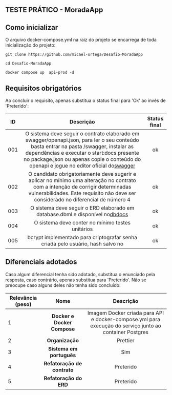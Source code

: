 ## TESTE PRÁTICO - MoradaApp

## Como inicializar

O arquivo docker-compose.yml na raiz do projeto se encarrega de toda inicialização do projeto:

```
git clone https://github.com/micael-ortega/Desafio-MoradaApp
```

```
cd Desafio-MoradaApp
```

```
docker compose up  api-prod -d
```

## Requisitos obrigatórios

Ao concluir o requisito, apenas substitua o status final para 'Ok' ao invés de 'Preterido':

| ID  |                                                                                                                                                  Descrição                                                                                                                                                  | Status final |
| --- | :-----------------------------------------------------------------------------------------------------------------------------------------------------------------------------------------------------------------------------------------------------------------------------------------------------------: | :----------: |
| 001 | O sistema deve seguir o contrato elaborado em swagger/openapi.json, para ler o seu conteúdo basta entrar na pasta /swagger, instalar as dependências e executar o start:docs presente no package.json ou apenas copie o conteúdo do openapi e jogue no editor oficial do[swagger](https://editor.swagger.io/) |      ok      |
| 002 |                                          O candidato obrigatoriamente deve sugerir e aplicar no mínimo uma alteração no contrato com a intenção de corrigir determinadas vulnerabilidades. Este requisito não deve ser considerado no diferencial de número 4                                          |      ok      |
| 003 |                                                                                     O sistema deve seguir o ERD elaborado em database.dbml e disponível no[dbdocs](https://dbdocs.io/N%C3%ADcolas%20Cleiton/MoradaAppTest)                                                                                     |      ok      |
| 004 |                                                                                                                              O sistema deve conter no mínimo testes unitários                                                                                                                              |      ok      |
| 005 |                                                                                                                bcrypt implementado para criptografar senha criada pelo usuário, hash salvo no                                                                                                                |      ok      |

## Diferenciais adotados

Caso algum diferencial tenha sido adotado, substitua o enunciado pela resposta, caso contrário, apenas substitua para 'Preterido'. Não se preocupe caso alguns deles não tenha sido concluído:

| Relevância (peso) |                Nome                |                                                Descrição                                                |
| ------------------ | :---------------------------------: | :--------------------------------------------------------------------------------------------------------: |
| 1                  |  **Docker e Docker Compose**  | Imagem Docker criada para API e docker-compose.yml para execução do serviço junto ao container Postgres |
| 2                  |       **Organização**       |                                                  Prettier                                                  |
| 3                  |   **Sistema em português**   |                                                    Sim                                                    |
| 4                  | **Refatoração de contrato** |                                                 Preterido                                                 |
| 5                  |   **Refatoração do ERD**   |                                                 Preterido                                                 |
